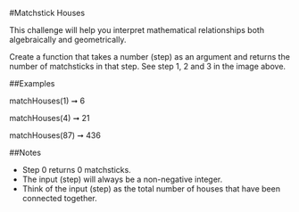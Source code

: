 #Matchstick Houses

This challenge will help you interpret mathematical relationships both algebraically and geometrically.


Create a function that takes a number (step) as an argument and returns the number of matchsticks in that step. See step 1, 2 and 3 in the image above.

##Examples

matchHouses(1) ➞ 6

matchHouses(4) ➞ 21

matchHouses(87) ➞ 436

##Notes

- Step 0 returns 0 matchsticks.
- The input (step) will always be a non-negative integer.
- Think of the input (step) as the total number of houses that have     been connected together.
